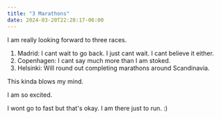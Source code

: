 ```yaml
---
title: "3 Marathons"
date: 2024-03-20T22:28:17-06:00
---
```


I am really looking forward to three races. 

1. Madrid: I cant wait to go back. I just cant wait. I cant believe it either. 
2. Copenhagen: I cant say much more than I am stoked.
3. Helsinki: Will round out completing marathons around Scandinavia.  

This kinda blows my mind. 

I am so excited.

I wont go to fast but that's okay. I am there just to run. :)
